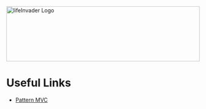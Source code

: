 
<img src="https://cdn.rawgit.com/YoungChrisV/Life-Invader/master/misc/Logo/lifeInvaderFull/lifeInvaderFull.svg" alt="lifeInvader Logo" width="100%" height="144">

# Useful Links

- [Pattern MVC](http://baptiste-wicht.developpez.com/tutoriels/conception/mvc/)